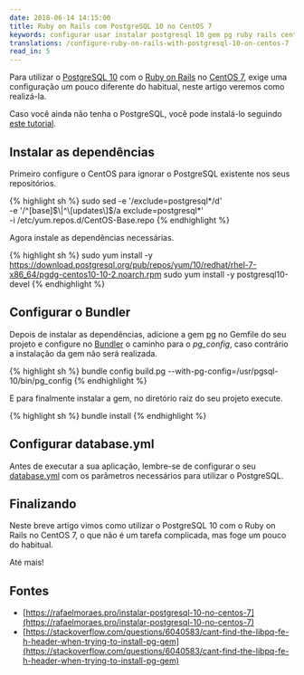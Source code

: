```yaml
---
date: 2018-06-14 14:15:00
title: Ruby on Rails com PostgreSQL 10 no CentOS 7
keywords: configurar usar instalar postgresql 10 gem pg ruby rails centos 7
translations: /configure-ruby-on-rails-with-postgresql-10-on-centos-7
read_in: 5
---
```


Para utilizar o [PostgreSQL 10](https://www.postgresql.org/) com o [Ruby on Rails](https://rubyonrails.org/) no [CentOS 7](https://www.centos.org/), exige uma configuração um pouco diferente do habitual, neste artigo veremos como realizá-la.

Caso você ainda não tenha o PostgreSQL, você pode instalá-lo seguindo [este tutorial](https://rafaelmoraes.pro/instalar-postgresql-10-no-centos-7).

## Instalar as dependências

Primeiro configure o CentOS para ignorar o PostgreSQL existente nos seus repositórios.

{% highlight sh %}
sudo sed -e '/exclude=postgresql\*/d' \
  -e '/^\[base\]$\|^\[updates\]$/a exclude=postgresql*' \
  -i /etc/yum.repos.d/CentOS-Base.repo
{% endhighlight %}

Agora instale as dependências necessárias.

{% highlight sh %}
sudo yum install -y https://download.postgresql.org/pub/repos/yum/10/redhat/rhel-7-x86_64/pgdg-centos10-10-2.noarch.rpm
sudo yum install -y postgresql10-devel
{% endhighlight %}

## Configurar o Bundler

Depois de instalar as dependências, adicione a gem [pg](https://rubygems.org/gems/pg) no Gemfile do seu projeto e configure no [Bundler](https://bundler.io) o caminho para o *pg_config*, caso contrário a instalação da gem não será realizada.

{% highlight sh %}
bundle config build.pg --with-pg-config=/usr/pgsql-10/bin/pg_config
{% endhighlight %}

E para finalmente instalar a gem, no diretório raiz do seu projeto execute.

{% highlight sh %}
bundle install
{% endhighlight %}

## Configurar database.yml

Antes de executar a sua aplicação, lembre-se de configurar o seu [database.yml](http://guides.rubyonrails.org/configuring.html#configuring-a-database) com os parâmetros necessários para utilizar o PostgreSQL.

## Finalizando

Neste breve artigo vimos como utilizar o PostgreSQL 10 com o Ruby on Rails no CentOS 7, o que não é um tarefa complicada, mas foge um pouco do habitual.

Até mais!

## Fontes

* [https://rafaelmoraes.pro/instalar-postgresql-10-no-centos-7](https://rafaelmoraes.pro/instalar-postgresql-10-no-centos-7)
* [https://stackoverflow.com/questions/6040583/cant-find-the-libpq-fe-h-header-when-trying-to-install-pg-gem](https://stackoverflow.com/questions/6040583/cant-find-the-libpq-fe-h-header-when-trying-to-install-pg-gem)
